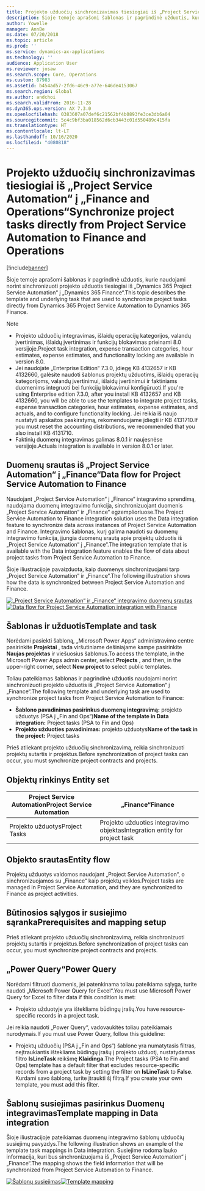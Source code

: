 ```yaml
---
title: Projekto užduočių sinchronizavimas tiesiogiai iš „Project Service Automation“ į „Finance and Operations“
description: Šioje temoje aprašomi šablonas ir pagrindinė užduotis, kurie naudojami norint sinchronizuoti projekto užduotis tiesiogiai iš „Microsoft Dynamics 365 Project Service Automation“ į „Dynamics 365 Finance“.
author: Yowelle
manager: AnnBe
ms.date: 07/20/2018
ms.topic: article
ms.prod: ''
ms.service: dynamics-ax-applications
ms.technology: ''
audience: Application User
ms.reviewer: josaw
ms.search.scope: Core, Operations
ms.custom: 87983
ms.assetid: b454ad57-2fd6-46c9-a77e-646de4153067
ms.search.region: Global
ms.author: andchoi
ms.search.validFrom: 2016-11-28
ms.dyn365.ops.version: AX 7.3.0
ms.openlocfilehash: 0383607a07def6c21562bf4b0893fe3ce3db6a04
ms.sourcegitcommit: 5c4c9bf3ba018562d6cb3443c01d550489c415fa
ms.translationtype: HT
ms.contentlocale: lt-LT
ms.lasthandoff: 10/16/2020
ms.locfileid: "4080818"
---
```

# <a name="synchronize-project-tasks-directly-from-project-service-automation-to-finance-and-operations"></a><span data-ttu-id="0b8d6-103">Projekto užduočių sinchronizavimas tiesiogiai iš „Project Service Automation“ į „Finance and Operations“</span><span class="sxs-lookup"><span data-stu-id="0b8d6-103">Synchronize project tasks directly from Project Service Automation to Finance and Operations</span></span>

[!include[banner](../includes/banner.md)]

<span data-ttu-id="0b8d6-104">Šioje temoje aprašomi šablonas ir pagrindinė užduotis, kurie naudojami norint sinchronizuoti projekto užduotis tiesiogiai iš „Dynamics 365 Project Service Automation“ į „Dynamics 365 Finance“.</span><span class="sxs-lookup"><span data-stu-id="0b8d6-104">This topic describes the template and underlying task that are used to synchronize project tasks directly from Dynamics 365 Project Service Automation to Dynamics 365 Finance.</span></span>

> [!NOTE]
> - <span data-ttu-id="0b8d6-105">Projekto užduočių integravimas, išlaidų operacijų kategorijos, valandų įvertinimas, išlaidų įvertinimas ir funkcijų blokavimas prieinami 8.0 versijoje.</span><span class="sxs-lookup"><span data-stu-id="0b8d6-105">Project task integration, expense transaction categories, hour estimates, expense estimates, and functionality locking are available in version 8.0.</span></span>
> - <span data-ttu-id="0b8d6-106">Jei naudojate „Enterprise Edition“ 7.3.0, įdiegę KB 4132657 ir KB 4132660, galėsite naudoti šablonus projektų užduotims, išlaidų operacijų kategorijoms, valandų įvertinimui, išlaidų įvertinimui ir faktiniams duomenims integruoti bei funkcijų blokavimui konfigūruoti.</span><span class="sxs-lookup"><span data-stu-id="0b8d6-106">If you're using Enterprise edition 7.3.0, after you install KB 4132657 and KB 4132660, you will be able to use the templates to integrate project tasks, expense transaction categories, hour estimates, expense estimates, and actuals, and to configure functionality locking.</span></span> <span data-ttu-id="0b8d6-107">Jei reikia iš naujo nustatyti apskaitos paskirstymą, rekomenduojame įdiegti ir KB 4131710.</span><span class="sxs-lookup"><span data-stu-id="0b8d6-107">If you must reset the accounting distributions, we recommended that you also install KB 4131710.</span></span>
> - <span data-ttu-id="0b8d6-108">Faktinių duomenų integravimas galimas 8.0.1 ir naujesnėse versijoje.</span><span class="sxs-lookup"><span data-stu-id="0b8d6-108">Actuals integration is available in version 8.0.1 or later.</span></span>

## <a name="data-flow-for-project-service-automation-to-finance"></a><span data-ttu-id="0b8d6-109">Duomenų srautas iš „Project Service Automation“ į „Finance“</span><span class="sxs-lookup"><span data-stu-id="0b8d6-109">Data flow for Project Service Automation to Finance</span></span>

<span data-ttu-id="0b8d6-110">Naudojant „Project Service Automation“ į „Finance“ integravimo sprendimą, naudojama duomenų integravimo funkcija, sinchronizuojant duomenis „Project Service Automation“ ir „Finance“ egzemplioriuose.</span><span class="sxs-lookup"><span data-stu-id="0b8d6-110">The Project Service Automation to Finance integration solution uses the Data integration feature to synchronize data across instances of Project Service Automation and Finance.</span></span> <span data-ttu-id="0b8d6-111">Integravimo šablonas, kurį galima naudoti su duomenų integravimo funkcija, įjungia duomenų srautą apie projektų užduotis iš „Project Service Automation“ į „Finance“.</span><span class="sxs-lookup"><span data-stu-id="0b8d6-111">The integration template that is available with the Data integration feature enables the flow of data about project tasks from Project Service Automation to Finance.</span></span>

<span data-ttu-id="0b8d6-112">Šioje iliustracijoje pavaizduota, kaip duomenys sinchronizuojami tarp „Project Service Automation“ ir „Finance“.</span><span class="sxs-lookup"><span data-stu-id="0b8d6-112">The following illustration shows how the data is synchronized between Project Service Automation and Finance.</span></span>

<span data-ttu-id="0b8d6-113">[![„Project Service Automation“ ir „Finance“ integravimo duomenų srautas](./media/ProjectTasksFlow.png)](./media/ProjectTasksFlow.png)</span><span class="sxs-lookup"><span data-stu-id="0b8d6-113">[![Data flow for Project Service Automation integration with Finance](./media/ProjectTasksFlow.png)](./media/ProjectTasksFlow.png)</span></span>

## <a name="template-and-task"></a><span data-ttu-id="0b8d6-114">Šablonas ir užduotis</span><span class="sxs-lookup"><span data-stu-id="0b8d6-114">Template and task</span></span>

<span data-ttu-id="0b8d6-115">Norėdami pasiekti šabloną, „Microsoft Power Apps“ administravimo centre pasirinkite **Projektai** , tada viršutiniame dešiniajame kampe pasirinkite **Naujas projektas** ir viešuosius šablonus.</span><span class="sxs-lookup"><span data-stu-id="0b8d6-115">To access the template, in the Microsoft Power Apps admin center, select **Projects** , and then, in the upper-right corner, select **New project** to select public templates.</span></span>

<span data-ttu-id="0b8d6-116">Toliau pateikiamas šablonas ir pagrindinė užduotis naudojami norint sinchronizuoti projekto užduotis iš „Project Service Automation“ į „Finance“.</span><span class="sxs-lookup"><span data-stu-id="0b8d6-116">The following template and underlying task are used to synchronize project tasks from Project Service Automation to Finance:</span></span>

- <span data-ttu-id="0b8d6-117">**Šablono pavadinimas pasirinkus duomenų integravimą:** projekto užduotys (PSA į „Fin and Ops“)</span><span class="sxs-lookup"><span data-stu-id="0b8d6-117">**Name of the template in Data integration:** Project tasks (PSA to Fin and Ops)</span></span>
- <span data-ttu-id="0b8d6-118">**Projekto užduoties pavadinimas:** projekto užduotys</span><span class="sxs-lookup"><span data-stu-id="0b8d6-118">**Name of the task in the project:** Project tasks</span></span>

<span data-ttu-id="0b8d6-119">Prieš atliekant projekto užduočių sinchronizavimą, reikia sinchronizuoti projektų sutartis ir projektus.</span><span class="sxs-lookup"><span data-stu-id="0b8d6-119">Before synchronization of project tasks can occur, you must synchronize project contracts and projects.</span></span>

## <a name="entity-set"></a><span data-ttu-id="0b8d6-120">Objektų rinkinys </span><span class="sxs-lookup"><span data-stu-id="0b8d6-120">Entity set</span></span>

| <span data-ttu-id="0b8d6-121">Project Service Automation</span><span class="sxs-lookup"><span data-stu-id="0b8d6-121">Project Service Automation</span></span> | <span data-ttu-id="0b8d6-122">„Finance“</span><span class="sxs-lookup"><span data-stu-id="0b8d6-122">Finance</span></span>                             |
|----------------------------|-------------------------------------|
| <span data-ttu-id="0b8d6-123">Projekto užduotys</span><span class="sxs-lookup"><span data-stu-id="0b8d6-123">Project Tasks</span></span>              | <span data-ttu-id="0b8d6-124">Projekto užduoties integravimo objektas</span><span class="sxs-lookup"><span data-stu-id="0b8d6-124">Integration entity for project task</span></span> |

## <a name="entity-flow"></a><span data-ttu-id="0b8d6-125">Objekto srautas</span><span class="sxs-lookup"><span data-stu-id="0b8d6-125">Entity flow</span></span>

<span data-ttu-id="0b8d6-126">Projektų užduotys valdomos naudojant „Project Service Automation“, o sinchronizuojamos su „Finance“ kaip projektų veiklos.</span><span class="sxs-lookup"><span data-stu-id="0b8d6-126">Project tasks are managed in Project Service Automation, and they are synchronized to Finance as project activities.</span></span>

## <a name="prerequisites-and-mapping-setup"></a><span data-ttu-id="0b8d6-127">Būtinosios sąlygos ir susiejimo sąranka</span><span class="sxs-lookup"><span data-stu-id="0b8d6-127">Prerequisites and mapping setup</span></span>

<span data-ttu-id="0b8d6-128">Prieš atliekant projekto užduočių sinchronizavimą, reikia sinchronizuoti projektų sutartis ir projektus.</span><span class="sxs-lookup"><span data-stu-id="0b8d6-128">Before synchronization of project tasks can occur, you must synchronize project contracts and projects.</span></span>

## <a name="power-query"></a><span data-ttu-id="0b8d6-129">„Power Query“</span><span class="sxs-lookup"><span data-stu-id="0b8d6-129">Power Query</span></span>

<span data-ttu-id="0b8d6-130">Norėdami filtruoti duomenis, jei patenkinama toliau pateikiama sąlyga, turite naudoti „Microsoft Power Query for Excel“.</span><span class="sxs-lookup"><span data-stu-id="0b8d6-130">You must use Microsoft Power Query for Excel to filter data if this condition is met:</span></span>

- <span data-ttu-id="0b8d6-131">Projekto užduotyje yra ištekliams būdingų įrašų.</span><span class="sxs-lookup"><span data-stu-id="0b8d6-131">You have resource-specific records in a project task.</span></span>

<span data-ttu-id="0b8d6-132">Jei reikia naudoti „Power Query“, vadovaukitės toliau pateikiamais nurodymais.</span><span class="sxs-lookup"><span data-stu-id="0b8d6-132">If you must use Power Query, follow this guideline:</span></span>

- <span data-ttu-id="0b8d6-133">Projektų užduočių (PSA į „Fin and Ops“) šablone yra numatytasis filtras, neįtraukiantis ištekliams būdingų įrašų į projekto užduotį, nustatydamas filtro **IsLineTask** reikšmę **Klaidinga**.</span><span class="sxs-lookup"><span data-stu-id="0b8d6-133">The Project tasks (PSA to Fin and Ops) template has a default filter that excludes resource-specific records from a project task by setting the filter on **IsLineTask** to **False**.</span></span> <span data-ttu-id="0b8d6-134">Kurdami savo šabloną, turite įtraukti šį filtrą.</span><span class="sxs-lookup"><span data-stu-id="0b8d6-134">If you create your own template, you must add this filter.</span></span>

## <a name="template-mapping-in-data-integration"></a><span data-ttu-id="0b8d6-135">Šablonų susiejimas pasirinkus Duomenų integravimas</span><span class="sxs-lookup"><span data-stu-id="0b8d6-135">Template mapping in Data integration</span></span>

<span data-ttu-id="0b8d6-136">Šioje iliustracijoje pateikiamas duomenų integravimo šablonų užduočių susiejimų pavyzdys.</span><span class="sxs-lookup"><span data-stu-id="0b8d6-136">The following illustration shows an example of the template task mappings in Data integration.</span></span> <span data-ttu-id="0b8d6-137">Susiejime rodoma lauko informacija, kuri bus sinchronizuojama iš „Project Service Automation“ į „Finance“.</span><span class="sxs-lookup"><span data-stu-id="0b8d6-137">The mapping shows the field information that will be synchronized from Project Service Automation to Finance.</span></span>

<span data-ttu-id="0b8d6-138">[![Šablonų susiejimas](./media/ProjectTasksMapping.png)](./media/ProjectTasksMapping.png)</span><span class="sxs-lookup"><span data-stu-id="0b8d6-138">[![Template mapping](./media/ProjectTasksMapping.png)](./media/ProjectTasksMapping.png)</span></span>
